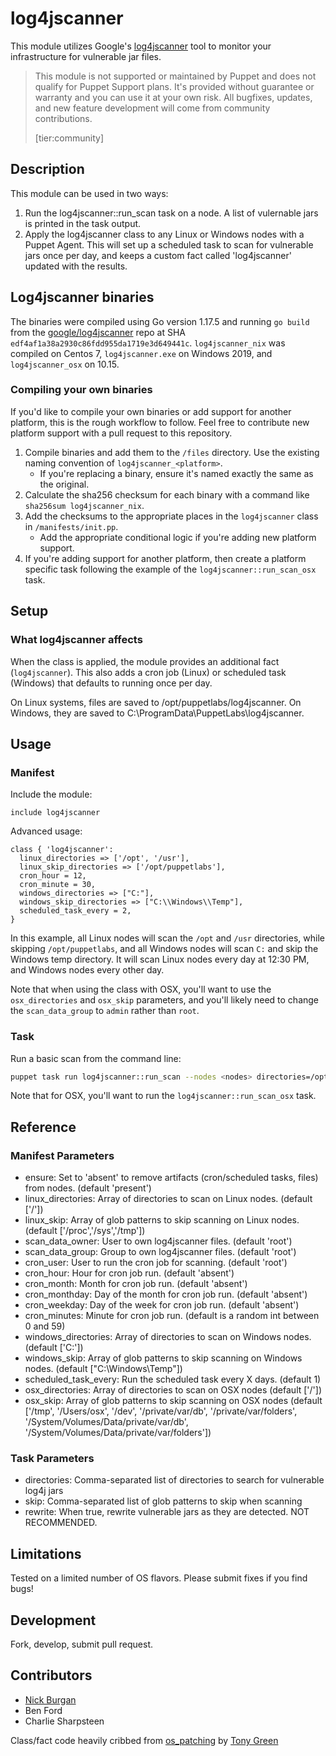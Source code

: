 # log4jscanner

This module utilizes Google's [log4jscanner](https://github.com/google/log4jscanner) tool to
monitor your infrastructure for vulnerable jar files.

> This module is not supported or maintained by Puppet and does not qualify for Puppet Support plans. It's provided without guarantee or warranty and you can use it at your own risk. All bugfixes, updates, and new feature development will come from community contributions.
>
> [tier:community]

## Description

This module can be used in two ways:
1. Run the log4jscanner::run_scan task on a node. A list of vulernable jars is printed
in the task output.
2. Apply the log4jscanner class to any Linux or Windows nodes with a Puppet Agent.
This will set up a scheduled task to scan for vulnerable jars once per day, and keeps
a custom fact called 'log4jscanner' updated with the results.

## Log4jscanner binaries
The binaries were compiled using Go version 1.17.5 and running `go build` from the
[google/log4jscanner](https://github.com/google/log4jscanner) repo at SHA
`edf4af1a38a2930c86fdd955da1719e3d649441c`. `log4jscanner_nix` was compiled on
Centos 7, `log4jscanner.exe` on Windows 2019, and `log4jscanner_osx` on 10.15.

### Compiling your own binaries
If you'd like to compile your own binaries or add support for another platform,
this is the rough workflow to follow. Feel free to contribute new platform support
with a pull request to this repository.

1. Compile binaries and add them to the `/files` directory. Use the existing naming convention of `log4jscanner_<platform>`.
    * If you're replacing a binary, ensure it's named exactly the same as the original.
1. Calculate the sha256 checksum for each binary with a command like `sha256sum log4jscanner_nix`.
1. Add the checksums to the appropriate places in the `log4jscanner` class in `/manifests/init.pp`.
    * Add the appropriate conditional logic if you're adding new platform support.
1. If you're adding support for another platform, then create a platform specific task following the example of the `log4jscanner::run_scan_osx` task.


## Setup

### What log4jscanner affects

When the class is applied, the module provides an additional fact (`log4jscanner`). This
also adds a cron job (Linux) or scheduled task (Windows) that defaults to running
once per day.

On Linux systems, files are saved to /opt/puppetlabs/log4jscanner. On Windows, they are
saved to C:\ProgramData\PuppetLabs\log4jscanner.

## Usage

### Manifest
Include the module:
```puppet
include log4jscanner
```

Advanced usage:
```puppet
class { 'log4jscanner':
  linux_directories => ['/opt', '/usr'],
  linux_skip_directories => ['/opt/puppetlabs'],
  cron_hour = 12,
  cron_minute = 30,
  windows_directories => ["C:"],
  windows_skip_directories => ["C:\\Windows\\Temp"],
  scheduled_task_every = 2,
}
```
In this example, all Linux nodes will scan the `/opt` and `/usr` directories, while skipping `/opt/puppetlabs`,
and all Windows nodes will scan `C:` and skip the Windows temp directory. It will scan Linux nodes every day
at 12:30 PM, and Windows nodes every other day.

Note that when using the class with OSX, you'll want to use the `osx_directories` and `osx_skip` parameters,
and you'll likely need to change the `scan_data_group` to `admin` rather than `root`.

### Task
Run a basic scan from the command line:
```bash
puppet task run log4jscanner::run_scan --nodes <nodes> directories=/opt,/var skip=/opt/puppetlabs
```
Note that for OSX, you'll want to run the `log4jscanner::run_scan_osx` task.
## Reference
### Manifest Parameters
- ensure: Set to 'absent' to remove artifacts (cron/scheduled tasks, files) from nodes. (default 'present')
- linux_directories: Array of directories to scan on Linux nodes. (default \['/'\])
- linux_skip: Array of glob patterns to skip scanning on Linux nodes. (default \['/proc','/sys','/tmp'\])
- scan_data_owner: User to own log4jscanner files. (default 'root')
- scan_data_group: Group to own log4jscanner files. (default 'root')
- cron_user: User to run the cron job for scanning. (default 'root')
- cron_hour: Hour for cron job run. (default 'absent')
- cron_month: Month for cron job run. (default 'absent')
- cron_monthday: Day of the month for cron job run. (default 'absent')
- cron_weekday: Day of the week for cron job run. (default 'absent')
- cron_minutes: Minute for cron job run. (default is a random int between 0 and 59)
- windows_directories: Array of directories to scan on Windows nodes. (default \['C:'\])
- windows_skip: Array of glob patterns to skip scanning on Windows nodes. (default \["C:\\Windows\\Temp"\])
- scheduled_task_every: Run the scheduled task every X days. (default 1)
- osx_directories: Array of directories to scan on OSX nodes (default \['/'\])
- osx_skip: Array of glob patterns to skip scanning on OSX nodes (default \['/tmp', '/Users/osx', '/dev', '/private/var/db', '/private/var/folders', '/System/Volumes/Data/private/var/db', '/System/Volumes/Data/private/var/folders'\])

### Task Parameters
- directories: Comma-separated list of directories to search for vulnerable log4j jars
- skip: Comma-separated list of glob patterns to skip when scanning
- rewrite: When true, rewrite vulnerable jars as they are detected. NOT RECOMMENDED.
## Limitations

Tested on a limited number of OS flavors. Please submit fixes if you find bugs!

## Development

Fork, develop, submit pull request.


## Contributors
- [Nick Burgan](mailto:nickb@puppet.com)
- Ben Ford
- Charlie Sharpsteen

Class/fact code heavily cribbed from [os_patching](https://github.com/albatrossflavour/puppet_os_patching) by [Tony Green](mailto:tgreen@albatrossflavour.com)
